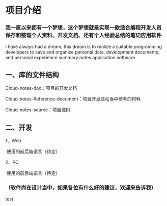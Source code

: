 # 项目介绍

### **我一直以来都有一个梦想，这个梦想就是实现一款适合编程开发人员保存和整理个人资料、开发文档、还有个人经验总结的笔记应用软件**

I have always had a dream, this dream is to realize a suitable programming developers to save and organize personal data, development documents, and personal experience summary notes application software



## 一、库的文件结构

Cloud-notes-doc：项目的开发文档

Cloud-notes-Reference-document：项目开发过程当中参考的材料

Cloud-notes-source：项目源码



## 二、开发

1、Web

​           使用的前后端语言（待定）

2、PC

​           使用的前后端语言（待定）







### （软件尚在设计当中，如果各位有什么好的建议，欢迎来告诉我）

test